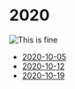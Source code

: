 # 2020

![This is fine](https://robballou.com/thisisfine.webp)

* [2020-10-05](1005.md)
* [2020-10-12](1012.md)
* [2020-10-19](1019.md)
